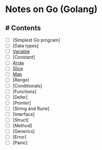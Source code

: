 # Notes on Go (Golang)

## # Contents
* [ ] [Simplest Go program]
* [ ] [Data types]
* [ ] [Variable](docs/variable.md)
* [ ] [Constant]
* [ ] [Array](docs/array.md)
* [ ] [Slice](docs/slice.md)
* [ ] [Map](docs/map.md)
* [ ] [Range]
* [ ] [Conditionals]
* [ ] [Functions]
* [ ] [Defer]
* [ ] [Pointer]
* [ ] [String and Rune]
* [ ] [Interface]
* [ ] [Struct]
* [ ] [Method]
* [ ] [Generics]
* [ ] [Error]
* [ ] [Panic]
